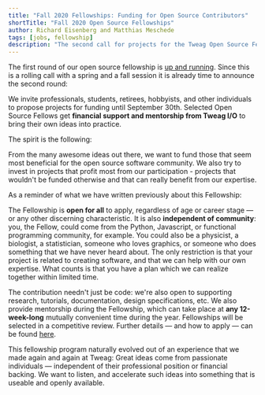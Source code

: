 ```yaml
---
title: "Fall 2020 Fellowships: Funding for Open Source Contributors"
shortTitle: "Fall 2020 Open Source Fellowships"
author: Richard Eisenberg and Matthias Meschede
tags: [jobs, fellowship]
description: "The second call for projects for the Tweag Open Source Fellowship is open and brings financial support and mentorship for Open source contributors."
---
```


The first round of our open source fellowship is [up and running](http://www.tweag.io/blog/2020-06-05-fellows-announce/).
Since this is a rolling call with a spring and a fall session it is already time to announce the second round:

We invite professionals, students, retirees, hobbyists, and other individuals to propose projects for funding until September 30th.
Selected Open Source Fellows get **financial support and mentorship from Tweag I/O** to bring their own ideas into practice.

The spirit is the following:

From the many awesome ideas out there, we want to fund those that seem most beneficial for the open source software community.
We also try to invest in projects that profit most from our participation - projects that wouldn't be funded otherwise and that can really benefit from our expertise.

As a reminder of what we have written previously about this Fellowship:

The Fellowship is **open for all** to apply, regardless of age or career stage — or any other discerning characteristic.
It is also **independent of community**: you, the Fellow, could come from the Python, Javascript, or functional programming community, for example.
You could also be a physicist, a biologist, a statistician, someone who loves graphics, or someone who does something that we have never heard about.
The only restriction is that your project is related to creating software, and that we can help with our own expertise.
What counts is that you have a plan which we can realize together within limited time.

The contribution needn't just be code: we're also open to supporting research, tutorials, documentation, design specifications, etc.
We also provide mentorship during the Fellowship, which can take place at **any 12-week-long** mutually convenient time during the year.
Fellowships will be selected in a competitive review.
Further details — and how to apply — can be found [here](https://boards.greenhouse.io/tweag).

This fellowship program naturally evolved out of an experience that we made again and again at Tweag:
Great ideas come from passionate individuals — independent of their professional position or financial backing.
We want to listen, and accelerate such ideas into something that is useable and openly available.
